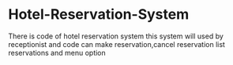 # Hotel-Reservation-System
There is code of hotel reservation system this system will used by receptionist and code can make reservation,cancel reservation list reservations and menu option

